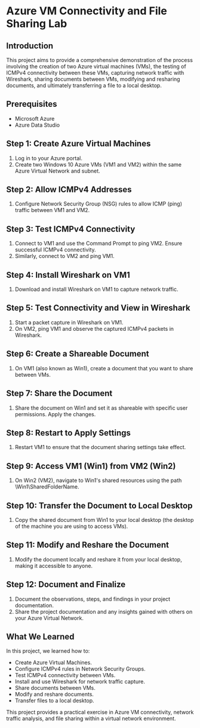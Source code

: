 # Azure VM Connectivity and File Sharing Lab

## Introduction

This project aims to provide a comprehensive demonstration of the process involving the creation of two Azure virtual machines (VMs), the testing of ICMPv4 connectivity between these VMs, capturing network traffic with Wireshark, sharing documents between VMs, modifying and resharing documents, and ultimately transferring a file to a local desktop.

## Prerequisites

- Microsoft Azure
- Azure Data Studio

## Step 1: Create Azure Virtual Machines

1. Log in to your Azure portal.
2. Create two Windows 10 Azure VMs (VM1 and VM2) within the same Azure Virtual Network and subnet.

## Step 2: Allow ICMPv4 Addresses

1. Configure Network Security Group (NSG) rules to allow ICMP (ping) traffic between VM1 and VM2.

## Step 3: Test ICMPv4 Connectivity

1. Connect to VM1 and use the Command Prompt to ping VM2. Ensure successful ICMPv4 connectivity.
2. Similarly, connect to VM2 and ping VM1.

## Step 4: Install Wireshark on VM1

1. Download and install Wireshark on VM1 to capture network traffic.

## Step 5: Test Connectivity and View in Wireshark

1. Start a packet capture in Wireshark on VM1.
2. On VM2, ping VM1 and observe the captured ICMPv4 packets in Wireshark.

## Step 6: Create a Shareable Document

1. On VM1 (also known as Win1), create a document that you want to share between VMs.

## Step 7: Share the Document

1. Share the document on Win1 and set it as shareable with specific user permissions. Apply the changes.

## Step 8: Restart to Apply Settings

1. Restart VM1 to ensure that the document sharing settings take effect.

## Step 9: Access VM1 (Win1) from VM2 (Win2)

1. On Win2 (VM2), navigate to Win1's shared resources using the path \\Win1\SharedFolderName.

## Step 10: Transfer the Document to Local Desktop

1. Copy the shared document from Win1 to your local desktop (the desktop of the machine you are using to access VMs).

## Step 11: Modify and Reshare the Document

1. Modify the document locally and reshare it from your local desktop, making it accessible to anyone.

## Step 12: Document and Finalize

1. Document the observations, steps, and findings in your project documentation.
2. Share the project documentation and any insights gained with others on your Azure Virtual Network.

## What We Learned

In this project, we learned how to:

- Create Azure Virtual Machines.
- Configure ICMPv4 rules in Network Security Groups.
- Test ICMPv4 connectivity between VMs.
- Install and use Wireshark for network traffic capture.
- Share documents between VMs.
- Modify and reshare documents.
- Transfer files to a local desktop.

This project provides a practical exercise in Azure VM connectivity, network traffic analysis, and file sharing within a virtual network environment.
